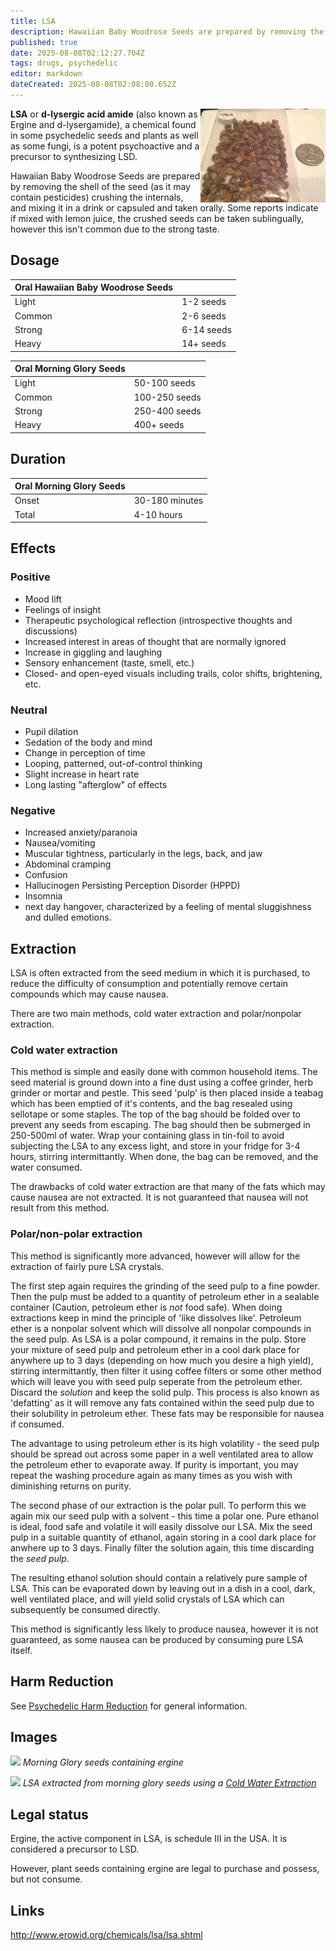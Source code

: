 ```yaml
---
title: LSA
description: Hawaiian Baby Woodrose Seeds are prepared by removing the shell of the seed (as it may contain pesticides) crushing the internals, and mixing it in a drink or...
published: true
date: 2025-08-08T02:12:27.704Z
tags: drugs, psychedelic
editor: markdown
dateCreated: 2025-08-08T02:08:00.652Z
---
```


<img src="/assets/hbwr.jpg" width="200" align="right">

**LSA** or **d-lysergic acid amide** (also known as Ergine and d-lysergamide), a chemical found in some psychedelic seeds and plants as well as some fungi, is a potent psychoactive and a precursor to synthesizing LSD.

Hawaiian Baby Woodrose Seeds are prepared by removing the shell of the seed (as it may contain pesticides) crushing the internals, and mixing it in a drink or capsuled and taken orally. Some reports indicate if mixed with lemon juice, the crushed seeds can be taken sublingually, however this isn't common due to the strong taste.

## Dosage

| Oral Hawaiian Baby Woodrose Seeds |  |
|---|---|
| Light | 1-2 seeds |
| Common | 2-6 seeds |
| Strong | 6-14 seeds |
| Heavy | 14+ seeds |

| Oral Morning Glory Seeds |  |
|---|---|
| Light | 50-100 seeds |
| Common | 100-250 seeds |
| Strong | 250-400 seeds |
| Heavy | 400+ seeds |

## Duration

| Oral Morning Glory Seeds |  |
|---|---|
| Onset | 30-180 minutes |
| Total | 4-10 hours |

## Effects
### Positive
* Mood lift
* Feelings of insight
* Therapeutic psychological reflection (introspective thoughts and discussions)
* Increased interest in areas of thought that are normally ignored
* Increase in giggling and laughing
* Sensory enhancement (taste, smell, etc.)
* Closed- and open-eyed visuals including trails, color shifts, brightening, etc.

### Neutral
* Pupil dilation
* Sedation of the body and mind
* Change in perception of time
* Looping, patterned, out-of-control thinking
* Slight increase in heart rate
* Long lasting "afterglow" of effects

### Negative
* Increased anxiety/paranoia
* Nausea/vomiting
* Muscular tightness, particularly in the legs, back, and jaw
* Abdominal cramping
* Confusion
* Hallucinogen Persisting Perception Disorder (HPPD)
* Insomnia
* next day hangover, characterized by a feeling of mental sluggishness and dulled emotions.

## Extraction

LSA is often extracted from the seed medium in which it is purchased, to reduce the difficulty of consumption and potentially remove certain compounds which may cause nausea.

There are two main methods, cold water extraction and polar/nonpolar extraction.

### Cold water extraction

This method is simple and easily done with common household items. The seed material is ground down into a fine dust using a coffee grinder, herb grinder or mortar and pestle. This seed 'pulp' is then placed inside a teabag which has been emptied of it's contents, and the bag resealed using sellotape or some staples. The top of the bag should be folded over to prevent any seeds from escaping. The bag should then be submerged in 250-500ml of water. Wrap your containing glass in tin-foil to avoid subjecting the LSA to any excess light, and store in your fridge for 3-4 hours, stirring intermittantly. When done, the bag can be removed, and the water consumed.

The drawbacks of cold water extraction are that many of the fats which may cause nausea are not extracted. It is not guaranteed that nausea will not result from this method.

### Polar/non-polar extraction

This method is significantly more advanced, however will allow for the extraction of fairly pure LSA crystals.

The first step again requires the grinding of the seed pulp to a fine powder. Then the pulp must be added to a quantity of petroleum ether in a sealable container (Caution, petroleum ether is *not* food safe). When doing extractions keep in mind the principle of 'like dissolves like'. Petroleum ether is a nonpolar solvent which will dissolve all nonpolar compounds in the seed pulp. As LSA is a polar compound, it remains in the pulp. Store your mixture of seed pulp and petroleum ether in a cool dark place for anywhere up to 3 days (depending on how much you desire a high yield), stirring intermittantly, then filter it using coffee filters or some other method which will leave you with seed pulp seperate from the petroleum ether. Discard the *solution* and keep the solid pulp. This process is also known as 'defatting' as it will remove any fats contained within the seed pulp due to their solubility in petroleum ether. These fats may be responsible for nausea if consumed.

The advantage to using petroleum ether is its high volatility - the seed pulp should be spread out across some paper in a well ventilated area to allow the petroleum ether to evaporate away. If purity is important, you may repeat the washing procedure again as many times as you wish with diminishing returns on purity.

The second phase of our extraction is the polar pull. To perform this we again mix our seed pulp with a solvent - this time a polar one. Pure ethanol is ideal, food safe and volatile it will easily dissolve our LSA. Mix the seed pulp in a suitable quantity of ethanol, again storing in a cool dark place for anwhere up to 3 days. Finally filter the solution again, this time discarding the *seed pulp*.

The resulting ethanol solution should contain a relatively pure sample of LSA. This can be evaporated down by leaving out in a dish in a cool, dark, well ventilated place, and will yield solid crystals of LSA which can subsequently be consumed directly.

This method is significantly less likely to produce nausea, however it is not guaranteed, as some nausea can be produced by consuming pure LSA itself.

## Harm Reduction

See [Psychedelic Harm Reduction](/en/psychedelics#harm-reduction) for general information.

## Images

<img src="/assets/morning-glory-seeds.jpg"> *Morning Glory seeds containing ergine*

<img src="/assets/lsa-extraction.jpg"> *LSA extracted from morning glory seeds using a [Cold Water Extraction](/en/cold-water-extraction)*

## Legal status

Ergine, the active component in LSA, is schedule III in the USA. It is considered a precursor to LSD.

However, plant seeds containing ergine are legal to purchase and possess, but not consume.

## Links

http://www.erowid.org/chemicals/lsa/lsa.shtml